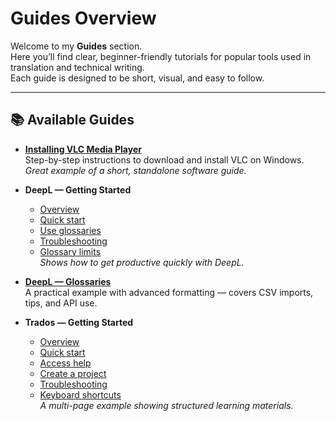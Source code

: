 # Guides Overview

Welcome to my **Guides** section.  
Here you’ll find clear, beginner-friendly tutorials for popular tools used in translation and technical writing.  
Each guide is designed to be short, visual, and easy to follow.

---

## 📚 Available Guides

- **[Installing VLC Media Player](vlc-installation.md)**  
  Step-by-step instructions to download and install VLC on Windows.  
  *Great example of a short, standalone software guide.*

- **DeepL — Getting Started**  
  - [Overview](deepl-getting-started/index.md)  
  - [Quick start](deepl-getting-started/quick-start.md)  
  - [Use glossaries](deepl-getting-started/how-to-use-glossaries.md)  
  - [Troubleshooting](deepl-getting-started/troubleshooting.md)  
  - [Glossary limits](deepl-getting-started/glossary-limits.md)  
  *Shows how to get productive quickly with DeepL.*

- **[DeepL — Glossaries](deepl-glossaries/index.md)**  
  A practical example with advanced formatting — covers CSV imports, tips, and API use.

- **Trados — Getting Started**  
  - [Overview](trados-getting-started/index.md)  
  - [Quick start](trados-getting-started/quick-start.md)  
  - [Access help](trados-getting-started/help-guide.md)  
  - [Create a project](trados-getting-started/how-to-create-project.md)  
  - [Troubleshooting](trados-getting-started/troubleshooting.md)  
  - [Keyboard shortcuts](trados-getting-started/keyboard-shortcuts.md)  
  *A multi-page example showing structured learning materials.*
